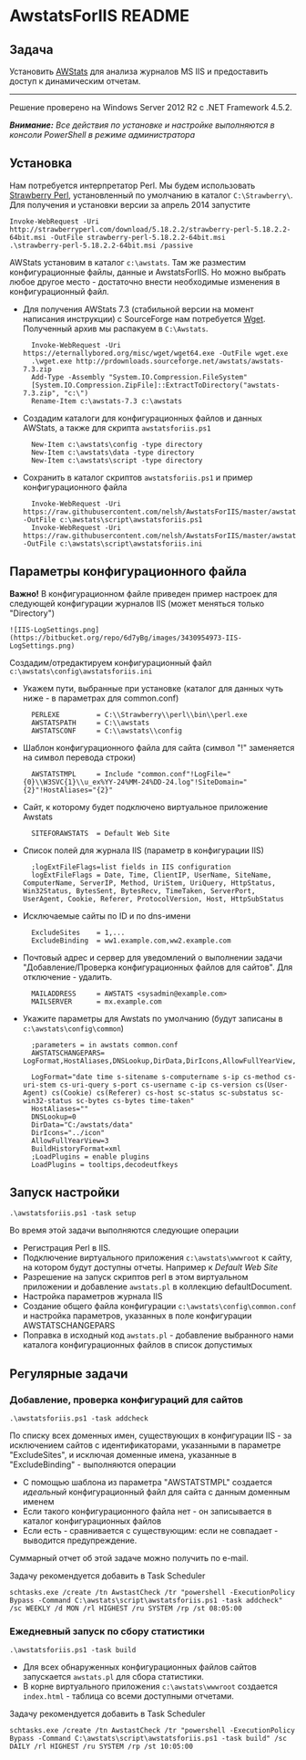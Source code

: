 # AwstatsForIIS README #

## Задача ##

Установить [AWStats](http://www.awstats.org/) для анализа журналов MS IIS и предоставить доступ к динамическим отчетам.

---

Решение проверено на Windows Server 2012 R2 с .NET Framework 4.5.2. 

***Внимание:*** *Все действия по установке и настройке выполняются в консоли PowerShell в режиме администратора*

## Установка ##

Нам потребуется интерпретатор Perl. Мы будем использовать [Strawberry Perl](http://strawberryperl.com/), установленный по умолчанию в каталог `C:\Strawberry\`. Для получения и установки версии за апрель 2014 запустите

    Invoke-WebRequest -Uri http://strawberryperl.com/download/5.18.2.2/strawberry-perl-5.18.2.2-64bit.msi -OutFile strawberry-perl-5.18.2.2-64bit.msi
    .\strawberry-perl-5.18.2.2-64bit.msi /passive

AWStats установим в каталог `c:\awstats`. Там же разместим конфигурационные файлы, данные и AwstatsForIIS. Но можно выбрать любое другое место - достаточно внести необходимые изменения в конфигурационный файл.

* Для получения AWStats 7.3 (стабильной версии на момент написания инструкции) с SourceForge нам потребуется [Wget](https://eternallybored.org/misc/wget/). Полученный архив мы распакуем в `C:\Awstats`.

        Invoke-WebRequest -Uri https://eternallybored.org/misc/wget/wget64.exe -OutFile wget.exe
        .\wget.exe http://prdownloads.sourceforge.net/awstats/awstats-7.3.zip
        Add-Type -Assembly "System.IO.Compression.FileSystem"
        [System.IO.Compression.ZipFile]::ExtractToDirectory("awstats-7.3.zip", "c:\")
        Rename-Item c:\awstats-7.3 c:\awstats

* Создадим каталоги для конфигурационных файлов и данных AWStats, а также для скрипта `awstatsforiis.ps1`

        New-Item c:\awstats\config -type directory
        New-Item c:\awstats\data -type directory
        New-Item c:\awstats\script -type directory

* Сохранить в каталог скриптов `awstatsforiis.ps1` и пример конфигурационного файла

        Invoke-WebRequest -Uri https://raw.githubusercontent.com/nelsh/AwstatsForIIS/master/awstatsforiis.ps1 -OutFile c:\awstats\script\awstatsforiis.ps1
        Invoke-WebRequest -Uri https://raw.githubusercontent.com/nelsh/AwstatsForIIS/master/awstatsforiis.ini -OutFile c:\awstats\script\awstatsforiis.ini


## Параметры конфигурационного файла ##

**Важно!** В конфигурационном файле приведен пример настроек для следующей конфигурации журналов IIS (может меняться только "Directory")

    ![IIS-LogSettings.png](https://bitbucket.org/repo/6d7yBg/images/3430954973-IIS-LogSettings.png)

Создадим/отредактируем конфигурационный файл `c:\awstats\config\awstatsforiis.ini`

* Укажем пути, выбранные при установке (каталог для данных чуть ниже - в параметрах для common.conf)

        PERLEXE         = C:\\Strawberry\\perl\\bin\\perl.exe
        AWSTATSPATH     = C:\\awstats
        AWSTATSCONF     = C:\\awstats\\config

* Шаблон конфигурационного файла для сайта (символ "!" заменяется на символ перевода строки)

        AWSTATSTMPL     = Include "common.conf"!LogFile="{0}\\W3SVC{1}\\u_ex%YY-24%MM-24%DD-24.log"!SiteDomain="{2}"!HostAliases="{2}"

* Сайт, к которому будет подключено виртуальное приложение Awstats

        SITEFORAWSTATS  = Default Web Site

* Список полей для журнала IIS (параметр в конфигурации IIS)

        ;logExtFileFlags=list fields in IIS configuration
        logExtFileFlags = Date, Time, ClientIP, UserName, SiteName, ComputerName, ServerIP, Method, UriStem, UriQuery, HttpStatus, Win32Status, BytesSent, BytesRecv, TimeTaken, ServerPort, UserAgent, Cookie, Referer, ProtocolVersion, Host, HttpSubStatus

* Исключаемые сайты по ID и по dns-имени

        ExcludeSites    = 1,...
        ExcludeBinding  = ww1.example.com,ww2.example.com

* Почтовый адрес и сервер для уведомлений о выполнении задачи "Добавление/Проверка конфигурационных файлов для сайтов". Для отключение - удалить.

        MAILADDRESS     = AWSTATS <sysadmin@example.com>
        MAILSERVER      = mx.example.com

* Укажите параметры для Awstats по умолчанию (будут записаны в `c:\awstats\config\common`)

        ;parameters = in awstats common.conf
        AWSTATSCHANGEPARS= LogFormat,HostAliases,DNSLookup,DirData,DirIcons,AllowFullYearView,BuildHistoryFormat

        LogFormat="date time s-sitename s-computername s-ip cs-method cs-uri-stem cs-uri-query s-port cs-username c-ip cs-version cs(User-Agent) cs(Cookie) cs(Referer) cs-host sc-status sc-substatus sc-win32-status sc-bytes cs-bytes time-taken"
        HostAliases=""
        DNSLookup=0
        DirData="C:/awstats/data"
        DirIcons="../icon"
        AllowFullYearView=3
        BuildHistoryFormat=xml
        ;LoadPlugins = enable plugins
        LoadPlugins = tooltips,decodeutfkeys

## Запуск настройки ##

    .\awstatsforiis.ps1 -task setup

Во время этой задачи выполняются следующие операции

* Регистрация Perl в IIS. 
* Подключение виртуального приложения `c:\awstats\wwwroot` к сайту, на котором будут доступны отчеты. Например к *Default Web Site*
* Разрешение на запуск скриптов perl в этом виртуальном приложении и добавление `awstats.pl` в коллекцию defaultDocument.
* Настройка параметров журнала IIS
* Создание общего файла конфигурации `c:\awstats\config\common.conf` и настройка параметров, указанных в поле конфигурации AWSTATSCHANGEPARS
* Поправка в исходный код `awstats.pl` - добавление выбранного нами каталога конфигурационных файлов в список допустимых

## Регулярные задачи ##

### Добавление, проверка конфигураций для сайтов ###

    .\awstatsforiis.ps1 -task addcheck

По списку всех доменных имен, существующих в конфигурации IIS - за исключением сайтов с идентификаторами, указанными в параметре "ExcludeSites", и исключая доменные имена, указанные в "ExcludeBinding" - выполняются операции

* С помощью шаблона из параметра "AWSTATSTMPL" создается *идеальный* конфигурационный файл для сайта с данным доменным именем
* Если такого конфигурационного файла нет - он записывается в каталог конфигурационных файлов
* Если есть - сравнивается с существующим: если не совпадает - выводится предупреждение.

Суммарный отчет об этой задаче можно получить по e-mail.

Задачу рекомендуется добавить в Task Scheduler

````
schtasks.exe /create /tn AwstastCheck /tr "powershell -ExecutionPolicy Bypass -Command C:\awstats\script\awstatsforiis.ps1 -task addcheck" /sc WEEKLY /d MON /rl HIGHEST /ru SYSTEM /rp /st 08:05:00
````

### Ежедневный запуск по сбору статистики ###

    .\awstatsforiis.ps1 -task build

* Для всех обнаруженных конфигурационных файлов сайтов запускается `awstats.pl` для сбора статистики.
* В корне виртуального приложения `c:\awstats\wwwroot` создается `index.html` - таблица со всеми доступными отчетами. 

Задачу рекомендуется добавить в Task Scheduler

````
schtasks.exe /create /tn AwstastCheck /tr "powershell -ExecutionPolicy Bypass -Command C:\awstats\script\awstatsforiis.ps1 -task build" /sc DAILY /rl HIGHEST /ru SYSTEM /rp /st 10:05:00
````
